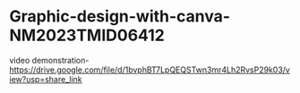 # Graphic-design-with-canva-NM2023TMID06412

video demonstration-https://drive.google.com/file/d/1bvphBT7LpQEQSTwn3mr4Lh2RvsP29k03/view?usp=share_link
